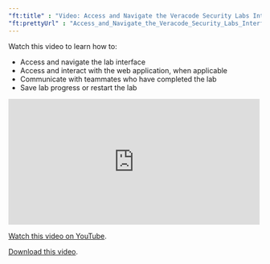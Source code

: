 ```yaml
---
"ft:title" : "Video: Access and Navigate the Veracode Security Labs Interface"
"ft:prettyUrl" : "Access_and_Navigate_the_Veracode_Security_Labs_Interface"
---
```

Watch this video to learn how to:

-   Access and navigate the lab interface
-   Access and interact with the web application, when applicable
-   Communicate with teammates who have completed the lab
-   Save lab progress or restart the lab

<iframe width="500" height="250" src="https://www.youtube.com/embed/UjtjeSRcpc0"
title="Access and Navigate the Veracode Security Labs Interface" frameborder="0" allow="accelerometer;
autoplay; clipboard-write; encrypted-media; gyroscope; picture-in-picture"
allowfullscreen></iframe>

[Watch this video on YouTube](https://www.youtube.com/embed/UjtjeSRcpc0).

[Download this video](https://d3pn0dtbjseokt.cloudfront.net/Navigate_Security_Labs_Interface.mp4).
